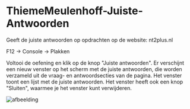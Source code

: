 # ThiemeMeulenhoff-Juiste-Antwoorden
Geeft de juiste antwoorden op opdrachten op de website: nt2plus.nl


F12 -> Console -> Plakken

Voltooi de oefening en klik op de knop "Juiste antwoorden". Er verschijnt een nieuw venster op het scherm met de juiste antwoorden, die worden verzameld uit de vraag- en antwoordsecties van de pagina. Het venster toont een lijst met de juiste antwoorden. Het venster heeft ook een knop "Sluiten", waarmee je het venster kunt verwijderen.

![afbeelding](https://github.com/user-attachments/assets/4d2b90df-967f-4b63-a9d8-fb88d5eca652)
